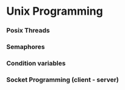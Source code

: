 # Unix Programming
### Posix Threads
### Semaphores
### Condition variables
### Socket Programming (client - server)
